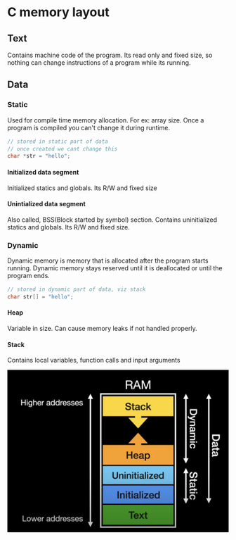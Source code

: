 # C memory layout

## Text
    
Contains machine code of the program. Its read only and fixed size, so nothing can change instructions of a program 
while its running.

## Data

### Static

Used for compile time memory allocation. For ex: array size. Once a program is compiled you can't change it during runtime.

```c
// stored in static part of data
// once created we cant change this
char *str = "hello";
```

#### Initialized data segment

Initialized statics and globals. Its R/W and fixed size

#### Unintialized data segment 

Also called, BSS(Block started by symbol) section. Contains uninitialized statics and globals. Its R/W and fixed size.

### Dynamic

Dynamic memory is memory that is allocated after the program starts running.
Dynamic memory stays reserved until it is deallocated or until the program ends.

```c
// stored in dynamic part of data, viz stack
char str[] = "hello";
```

#### Heap

Variable in size. Can cause memory leaks if not handled properly.

#### Stack

Contains local variables, function calls and input arguments

![memory layout](memory.png)